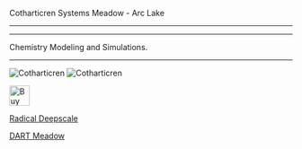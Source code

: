 Cotharticren Systems Meadow - Arc Lake

________________


________________
Chemistry Modeling and Simulations.

________________



![Cotharticren](https://github.com/radicaldeepscale/cotharticren/blob/main/cotharticren.png)
![Cotharticren](https://github.com/radicaldeepscale/cotharticren/blob/main/CotharticrenSystemsMeadow.png)



<a href='https://ko-fi.com/X8X629XCK' target='_blank'><img height='36' style='border:0px;height:36px;' src='https://cdn.ko-fi.com/cdn/kofi5.png?v=2' border='0' alt='Buy Me a Coffee at ko-fi.com' /></a>

[Radical Deepscale](Https://www.dartmeadow.com/)

[DART Meadow](https://www.dartmeadow.com/)
